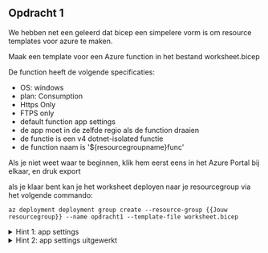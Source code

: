 ## Opdracht 1

We hebben net een geleerd dat bicep een simpelere vorm is om resource templates voor azure te maken.


Maak een template voor een Azure function in het bestand worksheet.bicep

De function heeft de volgende specificaties:
- OS: windows
- plan: Consumption
- Https Only
- FTPS only
- default function app settings
- de app moet in de zelfde regio als de function draaien
- de functie is een v4 dotnet-isolated functie
- de function naam is '${resourcegroupname}func'

Als je niet weet waar te beginnen, klik hem eerst eens in het Azure Portal bij elkaar, en druk export

als je klaar bent kan je het worksheet deployen naar je resourcegroup via het volgende commando:
```azurecli
az deployment deployment group create --resource-group {{Jouw resourcegroup}} --name opdracht1 --template-file worksheet.bicep   
```

<details><summary>Hint 1: app settings</summary>
<p>
Voor een Azure function zijn de volgende app settings nodig

|setting|omschrijving|
|------------------------------------------|------------------------------------------------------------------------|
| AzureWebJobsStorage                      | connection string naar azure storage account                           |
| WEBSITE_CONTENTAZUREFILECONNECTIONSTRING | weer de zelfde connectionstring naar hetzelfde account                 |
| WEBSITE_CONTENTSHARE                     | Content share waar de bestanden van de azure function worden gedeployt |
| FUNCTIONS_EXTENSION_VERSION              | Versie van de azure function runtime                                   |
| FUNCTIONS_WORKER_RUNTIME                 | Function app type                                                      |
</p>
</details>

<details><summary>Hint 2: app settings uitgewerkt</summary>
<p>
``` bicep
  {
    name: 'AzureWebJobsStorage'
    value: 'DefaultEndpointsProtocol=https;AccountName=${functionStorageAccount.name};EndpointSuffix=${environment().suffixes.storage};AccountKey=${listKeys(functionStorageAccount.id, functionStorageAccount.apiVersion).keys[0].value}'
  }
  {
    name: 'WEBSITE_CONTENTAZUREFILECONNECTIONSTRING'
    value: 'DefaultEndpointsProtocol=https;AccountName=${functionStorageAccount.name};EndpointSuffix=${environment().suffixes.storage};AccountKey=${listKeys(functionStorageAccount.id, functionStorageAccount.apiVersion).keys[0].value}'
  }
  {
    name: 'WEBSITE_CONTENTSHARE'
    value: 'files'
  }
  {
    name: 'FUNCTIONS_EXTENSION_VERSION'
    value: '~4'
  }
  {
    name: 'FUNCTIONS_WORKER_RUNTIME'
    value: 'dotnet-isolated'
  }
```
</p>
</details>